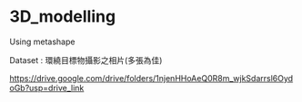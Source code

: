 # 3D_modelling

Using metashape

Dataset : 環繞目標物攝影之相片(多張為佳)

https://drive.google.com/drive/folders/1njenHHoAeQ0R8m_wjkSdarrsl6OydoGb?usp=drive_link
